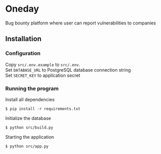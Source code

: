 # Oneday
Bug bounty platform where user can report vulnerabilities to companies

## Installation

### Configuration
Copy `src/.env.example` to `src/.env`.<br>
Set `DATABASE_URL` to PostgreSQL database connection string<br>
Set `SECRET_KEY` to application secret

### Running the program
Install all dependencies
```
$ pip install -r requirements.txt
```

Initialize the database
```
$ python src/build.py
```

Starting the application
```
$ python src/app.py
```